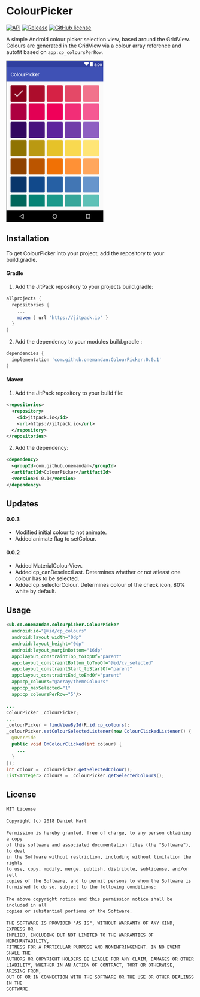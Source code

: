 # ColourPicker
<p>
  <a href="https://jitpack.io/#onemandan/ColourPicker" rel="nofollow"><img alt="API" src="https://img.shields.io/badge/API-15%2B-brightgreen.svg" style="max-width:100%;"></a>
  <a href="https://jitpack.io/#onemandan/ColourPicker" rel="nofollow"><img alt="Release" src="https://jitpack.io/v/onemandan/ColourPicker.svg" style="max-width:100%;"></a>
  <a href="https://raw.githubusercontent.com/onemandan/MaterialTextView/master/LICENSE" rel="nofollow"><img alt="GitHub license" src="https://img.shields.io/badge/license-MIT-blue.svg" style="max-width:100%;"></a>
</p>

A simple Android colour picker selection view, based around the GridView.  Colours are generated in the GridView via a colour array reference and autofit based on ```app:cp_coloursPerRow```.

<img src="https://github.com/onemandan/ColourPicker/blob/master/ColourPicker.png" height="430px"/>

## Installation
To get ColourPicker into your project, add the repository to your build.gradle.

#### Gradle
1. Add the JitPack repository to your projects build.gradle:
```gradle
allprojects {
  repositories {
    ...
    maven { url 'https://jitpack.io' }
  }
}
```

2. Add the dependency to your modules build.gradle :
```gradle
dependencies {
  implementation 'com.github.onemandan:ColourPicker:0.0.1'
}
```

#### Maven
1. Add the JitPack repository to your build file:
```xml
<repositories>
  <repository>
    <id>jitpack.io</id>
    <url>https://jitpack.io</url>
  </repository>
</repositories>
```

2. Add the dependency:
```xml
<dependency>
  <groupId>com.github.onemandan</groupId>
  <artifactId>ColourPicker</artifactId>
  <version>0.0.1</version>
</dependency>
```
## Updates

#### 0.0.3
- Modified initial colour to not animate.
- Added animate flag to setColour.

#### 0.0.2
- Added MaterialColourView.  
- Added cp_canDeselectLast.  Determines whether or not atleast one colour has to be selected.
- Added cp_selectorColour.  Determines colour of the check icon, 80% white by default.

## Usage

``` xml
<uk.co.onemandan.colourpicker.ColourPicker
  android:id="@+id/cp_colours"
  android:layout_width="0dp"
  android:layout_height="0dp"
  android:layout_marginBottom="16dp"
  app:layout_constraintTop_toTopOf="parent"
  app:layout_constraintBottom_toTopOf="@id/cv_selected"
  app:layout_constraintStart_toStartOf="parent"
  app:layout_constraintEnd_toEndOf="parent"
  app:cp_colours="@array/themeColours"
  app:cp_maxSelected="1"
  app:cp_coloursPerRow="5"/>
```

``` java
...
ColourPicker _colourPicker;
...
_colourPicker = findViewById(R.id.cp_colours);
_colourPicker.setColourSelectedListener(new ColourClickedListener() {
  @Override
  public void OnColourClicked(int colour) {
    ...
  }
});
int colour = _colourPicker.getSelectedColour();
List<Integer> colours = _colourPicker.getSelectedColours();
```

## License
```
MIT License

Copyright (c) 2018 Daniel Hart

Permission is hereby granted, free of charge, to any person obtaining a copy
of this software and associated documentation files (the "Software"), to deal
in the Software without restriction, including without limitation the rights
to use, copy, modify, merge, publish, distribute, sublicense, and/or sell
copies of the Software, and to permit persons to whom the Software is
furnished to do so, subject to the following conditions:

The above copyright notice and this permission notice shall be included in all
copies or substantial portions of the Software.

THE SOFTWARE IS PROVIDED "AS IS", WITHOUT WARRANTY OF ANY KIND, EXPRESS OR
IMPLIED, INCLUDING BUT NOT LIMITED TO THE WARRANTIES OF MERCHANTABILITY,
FITNESS FOR A PARTICULAR PURPOSE AND NONINFRINGEMENT. IN NO EVENT SHALL THE
AUTHORS OR COPYRIGHT HOLDERS BE LIABLE FOR ANY CLAIM, DAMAGES OR OTHER
LIABILITY, WHETHER IN AN ACTION OF CONTRACT, TORT OR OTHERWISE, ARISING FROM,
OUT OF OR IN CONNECTION WITH THE SOFTWARE OR THE USE OR OTHER DEALINGS IN THE
SOFTWARE.
```
